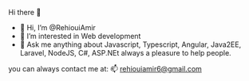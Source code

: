 Hi there 👋


- 👋 Hi, I’m @RehiouiAmir
- 👀 I’m interested in Web development
- 💬 Ask me anything about Javascript, Typescript, Angular, Java2EE, Laravel, NodeJS, C#, ASP.NEt  always a pleasure to help people.

you can always contact me at:
📫 rehiouiamir6@gmail.com

<!---
RehiouiAmir/RehiouiAmir is a ✨ special ✨ repository because its `README.md` (this file) appears on your GitHub profile.
You can click the Preview link to take a look at your changes.
--->
